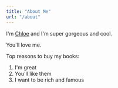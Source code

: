 ```yaml
---
title: "About Me"
url: "/about"
---
```


I'm [Chloe](http://madebythepotter.blogspot.com) and I'm super gorgeous and cool.

You'll love me.

Top reasons to buy my books:

 1. I'm great
 1. You'll like them
 1. I want to be rich and famous